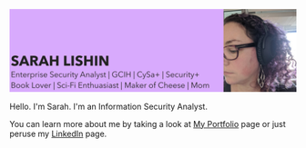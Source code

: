 [![Sarah Lishin is ready to work!](https://github.com/sarah-lishin/sarah-lishin/blob/master/assets/sarah_background.png)](https://sarah-lishin.github.io/sarah-lishin-portfolio/)


Hello. I'm Sarah. I'm an Information Security Analyst. 

You can learn more about me by taking a look at [My Portfolio](https://sarah-lishin.github.io/) page or just peruse my [LinkedIn](https://www.linkedin.com/in/sarah-lishin/) page. 
